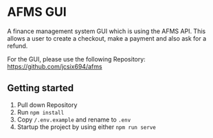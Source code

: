 # AFMS GUI

A finance management system GUI which is using the AFMS API. This allows a user to create a checkout, make a payment and also ask for a refund.

For the GUI, please use the following Repository: https://github.com/jcsix694/afms

## Getting started 
1. Pull down Repository
2. Run `npm install`
3. Copy `/.env.example` and rename to `.env`  
4. Startup the project by using either `npm run serve`